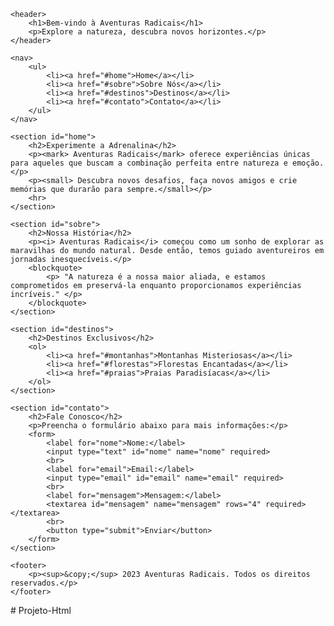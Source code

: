 <!DOCTYPE html>
<html lang="pt-BR">
<head>
    <meta charset="UTF-8">
    <meta name="viewport" content="width=device-width, initial-scale=1.0">
    <title>Aventuras ao Ar Livre</title>
</head>
<body>

    <header>
        <h1>Bem-vindo à Aventuras Radicais</h1>
        <p>Explore a natureza, descubra novos horizontes.</p>
    </header>

    <nav>
        <ul>
            <li><a href="#home">Home</a></li>
            <li><a href="#sobre">Sobre Nós</a></li>
            <li><a href="#destinos">Destinos</a></li>
            <li><a href="#contato">Contato</a></li>
        </ul>
    </nav>

    <section id="home">
        <h2>Experimente a Adrenalina</h2>
        <p><mark> Aventuras Radicais</mark> oferece experiências únicas para aqueles que buscam a combinação perfeita entre natureza e emoção.</p>
        <p><small> Descubra novos desafios, faça novos amigos e crie memórias que durarão para sempre.</small></p>
        <hr>
    </section>

    <section id="sobre">
        <h2>Nossa História</h2>
        <p><i> Aventuras Radicais</i> começou como um sonho de explorar as maravilhas do mundo natural. Desde então, temos guiado aventureiros em jornadas inesquecíveis.</p>
        <blockquote>
            <p> "A natureza é a nossa maior aliada, e estamos comprometidos em preservá-la enquanto proporcionamos experiências incríveis." </p>
        </blockquote>
    </section>

    <section id="destinos">
        <h2>Destinos Exclusivos</h2>
        <ol>
            <li><a href="#montanhas">Montanhas Misteriosas</a></li>
            <li><a href="#florestas">Florestas Encantadas</a></li>
            <li><a href="#praias">Praias Paradisíacas</a></li>
        </ol>
    </section>

    <section id="contato">
        <h2>Fale Conosco</h2>
        <p>Preencha o formulário abaixo para mais informações:</p>
        <form>
            <label for="nome">Nome:</label>
            <input type="text" id="nome" name="nome" required>
            <br>
            <label for="email">Email:</label>
            <input type="email" id="email" name="email" required>
            <br>
            <label for="mensagem">Mensagem:</label>
            <textarea id="mensagem" name="mensagem" rows="4" required></textarea>
            <br>
            <button type="submit">Enviar</button>
        </form>
    </section>

    <footer>
        <p><sup>&copy;</sup> 2023 Aventuras Radicais. Todos os direitos reservados.</p>
    </footer>

</body>
</html>
# Projeto-Html
